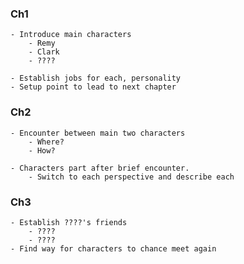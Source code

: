 ### Ch1

	- Introduce main characters 
		- Remy
		- Clark 
		- ????

	- Establish jobs for each, personality
	- Setup point to lead to next chapter

### Ch2

	- Encounter between main two characters
		- Where? 
		- How? 

	- Characters part after brief encounter. 
		- Switch to each perspective and describe each

### Ch3

	- Establish ????'s friends
		- ????
		- ???? 
	- Find way for characters to chance meet again 


